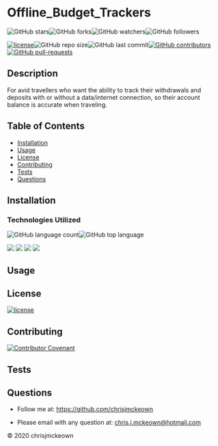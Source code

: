 # Offline_Budget_Trackers
    
![GitHub stars](https://img.shields.io/github/stars/chrisjmckeown/Offline_Budget_Trackers?style=social)![GitHub forks](https://img.shields.io/github/forks/chrisjmckeown/Offline_Budget_Trackers?style=social)![GitHub watchers](https://img.shields.io/github/watchers/chrisjmckeown/Offline_Budget_Trackers?style=social)![GitHub followers](https://img.shields.io/github/followers/chrisjmckeown?style=social)
    
[![license](https://img.shields.io/github/license/chrisjmckeown/Offline_Budget_Trackers?style=flat-square)](https://github.com/chrisjmckeown/Offline_Budget_Trackers/blob/master/LICENSE)![GitHub repo size](https://img.shields.io/github/repo-size/chrisjmckeown/Offline_Budget_Trackers?style=flat-square)![GitHub last commit](https://img.shields.io/github/last-commit/chrisjmckeown/Offline_Budget_Trackers?style=flat-square)[![GitHub contributors](https://img.shields.io/github/contributors/chrisjmckeown/Offline_Budget_Trackers?style=flat-square)](https://GitHub.com/chrisjmckeown/Offline_Budget_Trackers/graphs/contributors/)[![GitHub pull-requests](https://img.shields.io/github/issues-pr/chrisjmckeown/Offline_Budget_Trackers?style=flat-square)](https://GitHub.com/chrisjmckeown/Offline_Budget_Trackers/pull/)
    
## Description
    
For avid travellers who want the ability to track their withdrawals and deposits with or without a data/internet connection, so their account balance is accurate when traveling. 
    
## Table of Contents
* [Installation](#Installation)
* [Usage](#Usage)
* [License](#License)
* [Contributing](#Contributing)
* [Tests](#Tests)
* [Questions](#Questions)

## Installation
 

### Technologies Utilized
![GitHub language count](https://img.shields.io/github/languages/count/chrisjmckeown/Offline_Budget_Trackers?style=flat-square)![GitHub top language](https://img.shields.io/github/languages/top/chrisjmckeown/Offline_Budget_Trackers?style=flat-square)

<img src="https://img.shields.io/badge/html5%20-%23E34F26.svg?&style=for-the-badge&logo=html5&logoColor=white"/> <img src="https://img.shields.io/badge/css3%20-%231572B6.svg?&style=for-the-badge&logo=css3&logoColor=white"/> <img src="https://img.shields.io/badge/node.js%20-%2343853D.svg?&style=for-the-badge&logo=node.js&logoColor=white"/> <img src="https://img.shields.io/badge/javascript%20-%23323330.svg?&style=for-the-badge&logo=javascript&logoColor=%23F7DF1E"/>

## Usage
 

## License
 
[![license](https://img.shields.io/github/license/chrisjmckeown/Offline_Budget_Trackers.svg?style=flat-square)](https://github.com/chrisjmckeown/Offline_Budget_Trackers/blob/master/LICENSE)

## Contributing
 
[![Contributor Covenant](https://img.shields.io/badge/Contributor%20Covenant-v2.0%20adopted-ff69b4.svg)](code_of_conduct.md)

## Tests
 

## Questions
    
* Follow me at: <a href="https://github.com/chrisjmckeown" target="_blank">https://github.com/chrisjmckeown</a>
    
* Please email with any question at: chris.j.mckeown@hotmail.com
    
© 2020 chrisjmckeown